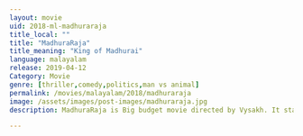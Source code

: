 ```yaml
---
layout: movie
uid: 2018-ml-madhuraraja
title_local: ""
title: "MadhuraRaja"
title_meaning: "King of Madhurai"
language: malayalam
release: 2019-04-12
Category: Movie
genre: [thriller,comedy,politics,man vs animal]
permalink: /movies/malayalam/2018/madhuraraja
image: /assets/images/post-images/madhuraraja.jpg
description: MadhuraRaja is Big budget movie directed by Vysakh. It stars Mammootty,Jai,Sunny Leone,Mahima Nambiar & Anusree. 

---
```

